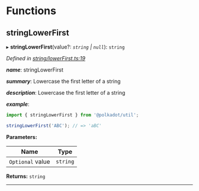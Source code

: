 

# Functions

<a id="stringlowerfirst"></a>

##  stringLowerFirst

▸ **stringLowerFirst**(value?: *`string` | `null`*): `string`

*Defined in [string/lowerFirst.ts:19](https://github.com/polkadot-js/common/blob/9f9ceff/packages/util/src/string/lowerFirst.ts#L19)*

*__name__*: stringLowerFirst

*__summary__*: Lowercase the first letter of a string

*__description__*: Lowercase the first letter of a string

*__example__*:   

```javascript
import { stringLowerFirst } from '@polkadot/util';

stringLowerFirst('ABC'); // => 'aBC'
```

**Parameters:**

| Name | Type |
| ------ | ------ |
| `Optional` value | `string` | `null` |

**Returns:** `string`

___

